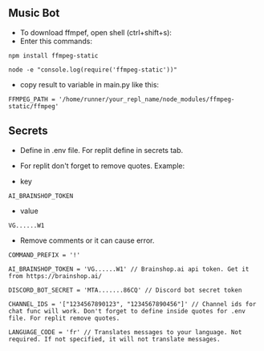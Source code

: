 ## Music Bot

- To download ffmpef, open shell (ctrl+shift+s):
- Enter this commands:
```
npm install ffmpeg-static
```
```
node -e "console.log(require('ffmpeg-static'))"
```
- copy result to variable in main.py like this: 
```
FFMPEG_PATH = '/home/runner/your_repl_name/node_modules/ffmpeg-static/ffmpeg'
```

## Secrets

- Define in .env file. For replit define in secrets tab.

- For replit don't forget to remove quotes. Example:
- key
```
AI_BRAINSHOP_TOKEN
```
- value
```
VG......W1
```


- Remove comments or it can cause error.
```
COMMAND_PREFIX = '!'

AI_BRAINSHOP_TOKEN = 'VG......W1' // Brainshop.ai api token. Get it from https://brainshop.ai/

DISCORD_BOT_SECRET = 'MTA.......86CQ' // Discord bot secret token

CHANNEL_IDS = '["1234567890123", "1234567890456"]' // Channel ids for chat func will work. Don't forget to define inside quotes for .env file. For replit remove quotes.

LANGUAGE_CODE = 'fr' // Translates messages to your language. Not required. If not specified, it will not translate messages.
```